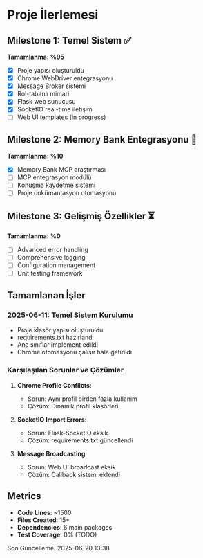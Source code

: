 # Proje İlerlemesi

## Milestone 1: Temel Sistem ✅
**Tamamlanma: %95**
- [x] Proje yapısı oluşturuldu
- [x] Chrome WebDriver entegrasyonu
- [x] Message Broker sistemi
- [x] Rol-tabanlı mimari
- [x] Flask web sunucusu
- [x] SocketIO real-time iletişim
- [ ] Web UI templates (in progress)

## Milestone 2: Memory Bank Entegrasyonu 🔄
**Tamamlanma: %10**
- [x] Memory Bank MCP araştırması
- [ ] MCP entegrasyon modülü
- [ ] Konuşma kaydetme sistemi
- [ ] Proje dokümantasyon otomasyonu

## Milestone 3: Gelişmiş Özellikler ⏳
**Tamamlanma: %0**
- [ ] Advanced error handling
- [ ] Comprehensive logging
- [ ] Configuration management
- [ ] Unit testing framework

## Tamamlanan İşler

### 2025-06-11: Temel Sistem Kurulumu
- Proje klasör yapısı oluşturuldu
- requirements.txt hazırlandı
- Ana sınıflar implement edildi
- Chrome otomasyonu çalışır hale getirildi

### Karşılaşılan Sorunlar ve Çözümler
1. **Chrome Profile Conflicts**: 
   - Sorun: Aynı profil birden fazla kullanım
   - Çözüm: Dinamik profil klasörleri

2. **SocketIO Import Errors**:
   - Sorun: Flask-SocketIO eksik
   - Çözüm: requirements.txt güncellendi

3. **Message Broadcasting**:
   - Sorun: Web UI broadcast eksik
   - Çözüm: Callback sistemi eklendi

## Metrics
- **Code Lines**: ~1500
- **Files Created**: 15+
- **Dependencies**: 6 main packages
- **Test Coverage**: 0% (TODO)

Son Güncelleme: 2025-06-20 13:38
